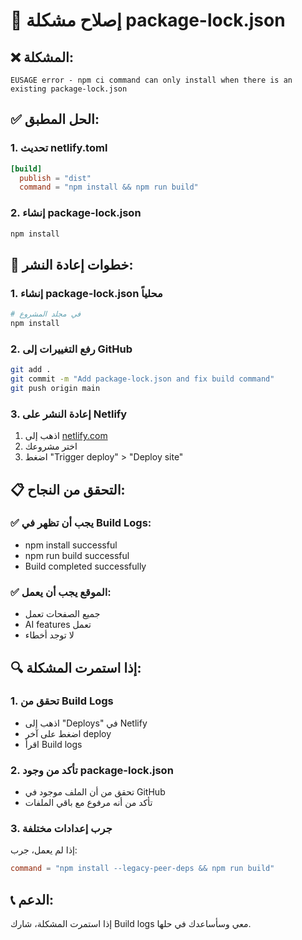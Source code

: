 # 🔧 إصلاح مشكلة package-lock.json

## ❌ المشكلة:
```
EUSAGE error - npm ci command can only install when there is an existing package-lock.json
```

## ✅ الحل المطبق:

### 1. تحديث netlify.toml
```toml
[build]
  publish = "dist"
  command = "npm install && npm run build"
```

### 2. إنشاء package-lock.json
```bash
npm install
```

## 🚀 خطوات إعادة النشر:

### 1. إنشاء package-lock.json محلياً
```bash
# في مجلد المشروع
npm install
```

### 2. رفع التغييرات إلى GitHub
```bash
git add .
git commit -m "Add package-lock.json and fix build command"
git push origin main
```

### 3. إعادة النشر على Netlify
1. اذهب إلى [netlify.com](https://netlify.com)
2. اختر مشروعك
3. اضغط "Trigger deploy" > "Deploy site"

## 📋 التحقق من النجاح:

### ✅ يجب أن تظهر في Build Logs:
- npm install successful
- npm run build successful
- Build completed successfully

### ✅ الموقع يجب أن يعمل:
- جميع الصفحات تعمل
- AI features تعمل
- لا توجد أخطاء

## 🔍 إذا استمرت المشكلة:

### 1. تحقق من Build Logs
- اذهب إلى "Deploys" في Netlify
- اضغط على آخر deploy
- اقرأ Build logs

### 2. تأكد من وجود package-lock.json
- تحقق من أن الملف موجود في GitHub
- تأكد من أنه مرفوع مع باقي الملفات

### 3. جرب إعدادات مختلفة
إذا لم يعمل، جرب:
```toml
command = "npm install --legacy-peer-deps && npm run build"
```

## 📞 الدعم:
إذا استمرت المشكلة، شارك Build logs معي وسأساعدك في حلها.
